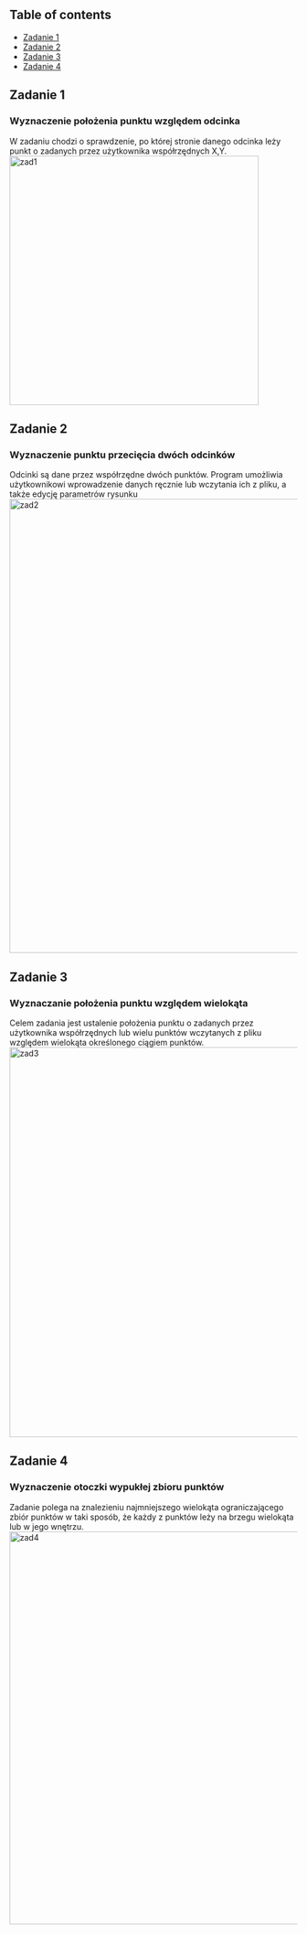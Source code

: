## Table of contents
* [Zadanie 1](#zadanie-1)
* [Zadanie 2](#zadanie-2)
* [Zadanie 3](#zadanie-3)
* [Zadanie 4](#zadanie-4)

## Zadanie 1
### Wyznaczenie położenia punktu względem odcinka
W zadaniu chodzi o sprawdzenie, po której stronie danego odcinka leży punkt o zadanych przez użytkownika współrzędnych X,Y.
<img width="436" alt="zad1" src="https://github.com/mplaciszewska/geometria_obliczeniowa/assets/100434543/695aaea7-45ac-460b-b27a-c5cfff839ae9">

## Zadanie 2
### Wyznaczenie punktu przecięcia dwóch odcinków
Odcinki są dane przez współrzędne dwóch punktów. Program umożliwia użytkownikowi wprowadzenie danych ręcznie lub wczytania ich z pliku, 
a także edycję parametrów rysunku
<img width="794" alt="zad2" src="https://github.com/mplaciszewska/geometria_obliczeniowa/assets/100434543/495acdb4-0d5a-4bbe-a95d-ff29cc3d079e">

## Zadanie 3
### Wyznaczanie położenia punktu względem wielokąta
Celem zadania jest ustalenie położenia punktu o zadanych przez użytkownika współrzędnych lub wielu punktów wczytanych z pliku względem wielokąta 
określonego ciągiem punktów.
<img width="682" alt="zad3" src="https://github.com/mplaciszewska/geometria_obliczeniowa/assets/100434543/71808bf2-fc42-45c3-aec5-1c1b19709a2b">

## Zadanie 4
### Wyznaczenie otoczki wypukłej zbioru punktów
Zadanie polega na znalezieniu najmniejszego wielokąta ograniczającego zbiór punktów w taki sposób, że każdy z punktów leży na brzegu wielokąta lub w jego wnętrzu.
<img width="687" alt="zad4" src="https://github.com/mplaciszewska/geometria_obliczeniowa/assets/100434543/35e23a1c-4ba8-4ab4-a5f0-0e17cd500dc3">

